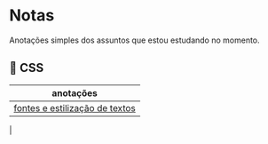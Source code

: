# Notas

Anotações simples dos assuntos que estou estudando no momento.

##  :art: CSS

| anotações |
| --------- |
| [fontes e estilização de textos](https://github.com/Larvin-Vinicius/Notas/blob/main/CSS/css-fontes-e-estilizacao-de-textos.md) |
|